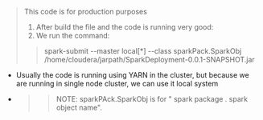 > This code is for production purposes
> 1. After build the file and the code is running very good:
> 2. We run the command:
>> spark-submit --master local[*] --class sparkPack.SparkObj
> /home/cloudera/jarpath/SparkDeployment-0.0.1-SNAPSHOT.jar
>
- Usually the code is running using YARN in the cluster, but because we are running in
single node cluster, we can use it local system
- >> NOTE: sparkPAck.SparkObj is for " spark package . spark object name".